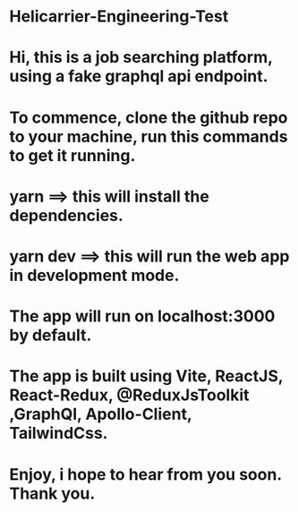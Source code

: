 # Helicarrier-Engineering-Test

# Hi, this is a job searching platform, using a fake graphql api endpoint.

# To commence, clone the github repo to your machine, run this commands to get it running.

# yarn ==> this will install the dependencies.

# yarn dev ==> this will run the web app in development mode.

# The app will run on localhost:3000 by default.

# The app is built using Vite, ReactJS, React-Redux, @ReduxJsToolkit ,GraphQl, Apollo-Client, TailwindCss.

# Enjoy, i hope to hear from you soon. Thank you.
